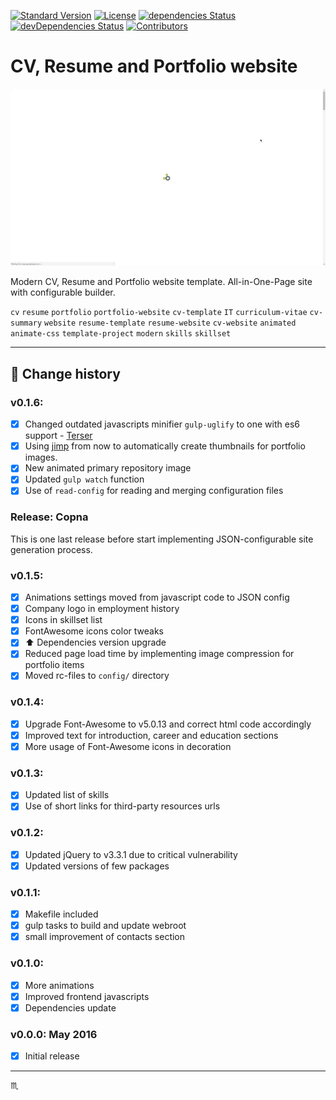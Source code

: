 [![Standard Version](https://img.shields.io/badge/release-standard%20version-brightgreen.svg?style=plastic)](https://github.com/conventional-changelog/standard-version)
[![License](https://img.shields.io/badge/license-MIT-green.svg?style=flat)](https://github.com/tbaltrushaitis/cv/blob/master/LICENSE)
[![dependencies Status](https://david-dm.org/tbaltrushaitis/cv/status.svg)](https://david-dm.org/tbaltrushaitis/cv)
[![devDependencies Status](https://david-dm.org/tbaltrushaitis/cv/dev-status.svg)](https://david-dm.org/tbaltrushaitis/cv?type=dev)
[![Contributors](https://img.shields.io/github/contributors/tbaltrushaitis/cv.svg)](https://github.com/tbaltrushaitis/cv/graphs/contributors)

# CV, Resume and Portfolio website #

<p align="center">
  <img max-width="640px" max-height="360px" src="assets/img/cv-demo-01.gif" alt="CV, Resume and Portfolio website template" />
</p>

Modern CV, Resume and Portfolio website template. All-in-One-Page site with configurable builder.

`cv` `resume` `portfolio` `portfolio-website` `cv-template` `IT` `curriculum-vitae` `cv-summary` `website` `resume-template` `resume-website` `cv-website` `animated` `animate-css` `template-project` `modern` `skills` `skillset`

---

## :memo: Change history ##

### v0.1.6: ###
- [x] Changed outdated javascripts minifier `gulp-uglify` to one with es6 support - [Terser](https://github.com/terser-js/terser)
- [x] Using [jimp](https://github.com/oliver-moran/jimp) from now to automatically create thumbnails for portfolio images.
- [x] New animated primary repository image
- [x] Updated `gulp watch` function
- [x] Use of `read-config` for reading and merging configuration files

### Release: Copna ###
This is one last release before start implementing JSON-configurable site generation process.

### v0.1.5: ###
- [x] Animations settings moved from javascript code to JSON config
- [x] Company logo in employment history
- [x] Icons in skillset list
- [x] FontAwesome icons color tweaks
- [x] :arrow_up: Dependencies version upgrade
- [x] Reduced page load time by implementing image compression for portfolio items
- [x] Moved rc-files to `config/` directory

### v0.1.4: ###
- [x] Upgrade Font-Awesome to v5.0.13 and correct html code accordingly
- [x] Improved text for introduction, career and education sections
- [x] More usage of Font-Awesome icons in decoration

### v0.1.3: ###
- [x] Updated list of skills
- [x] Use of short links for third-party resources urls

### v0.1.2: ###
- [x] Updated jQuery to v3.3.1 due to critical vulnerability
- [x] Updated versions of few packages

### v0.1.1: ###
- [x] Makefile included
- [x] gulp tasks to build and update webroot
- [x] small improvement of contacts section

### v0.1.0: ###
- [x] More animations
- [x] Improved frontend javascripts
- [x] Dependencies update

### v0.0.0: May 2016 ###
- [x] Initial release

---

:scorpius:
